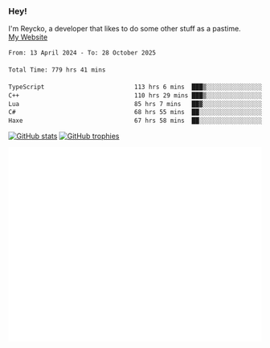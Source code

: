 ### Hey!
I'm Reycko, a developer that likes to do some other stuff as a pastime.  
[My Website](https://www.reycko.xyz/)

<!--START_SECTION:wakasection-->

```txt
From: 13 April 2024 - To: 28 October 2025

Total Time: 779 hrs 41 mins

TypeScript                         113 hrs 6 mins  ███▒░░░░░░░░░░░░░░░░░░░░░   13.85 %
C++                                110 hrs 29 mins ███▒░░░░░░░░░░░░░░░░░░░░░   13.53 %
Lua                                85 hrs 7 mins   ██▓░░░░░░░░░░░░░░░░░░░░░░   10.42 %
C#                                 68 hrs 55 mins  ██░░░░░░░░░░░░░░░░░░░░░░░   08.44 %
Haxe                               67 hrs 58 mins  ██░░░░░░░░░░░░░░░░░░░░░░░   08.32 %
```

<!--END_SECTION:wakasection-->

[![GitHub stats](https://github-readme-stats.vercel.app/api?username=Reycko&show_icons=true&theme=merko&hide_title=true&count_private=true)](https://github.com/anuraghazra/github-readme-stats)
[![GitHub trophies](https://github-profile-trophy.vercel.app/?username=reycko&theme=darkhub)](https://github.com/ryo-ma/github-profile-trophy)

![Metrics](/github-metrics.svg)
